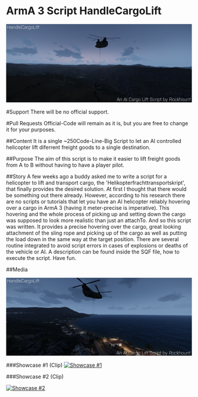 # ArmA 3 Script HandleCargoLift
<p align="center">
  <img src="Screenshots/HandleCargoLift1.jpg">
</p>

#Support
There will be no official support.

#Pull Requests
Official-Code will remain as it is, but you are free to change it for your purposes.

##Content
It is a single ~250Code-Line-Big Script to let an AI controlled helicopter lift diferrent freight goods to a single destination.

##Purpose
The aim of this script is to make it easier to lift freight goods from A to B without having to have a player pilot.

##Story
A few weeks ago a buddy asked me to write a script for a helicopter to lift and transport cargo, the 'Helikopterfrachttransportskript', that finally provides the desired solution. At first I thought that there would be something out there already. However, according to his research there are no scripts or tutorials that let you have an AI helicopter reliably hovering over a cargo in ArmA 3 (having it meter-precise is imperative). This hovering and the whole process of picking up and setting down the cargo was supposed to look more realistic than just an attachTo. And so this script was written. It provides a precise hovering over the cargo, great looking attachment of the sling rope and picking up of the cargo as well as putting the load down in the same way at the target position. There are several routine integrated to avoid script errors in cases of explosions or deaths of the vehicle or AI. A description can be found inside the SQF file, how to execute the script. Have fun.

##Media


<p align="center">
  <img src="Screenshots/HandleCargoLift2.jpg">
</p>


###Showcase #1 (Clip)
[![Showcase #1](https://i.ytimg.com/vi/M2ybK0lpJ94/sddefault.jpg)](https://www.youtube.com/watch?v=M2ybK0lpJ94)


###Showcase #2 (Clip)

[![Showcase #2](https://i.ytimg.com/vi/myOga-KNvaU/sddefault.jpg)](https://www.youtube.com/watch?v=myOga-KNvaU)